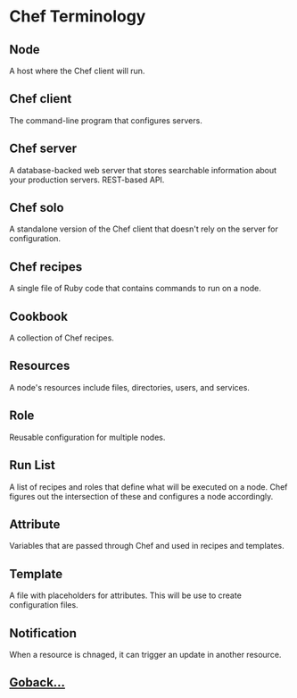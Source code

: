 # Chef Terminology

## Node

A host where the Chef client will run.

## Chef client

The command-line program that configures servers.

## Chef server

A database-backed web server that stores searchable information about your production servers. REST-based API.

## Chef solo

A standalone version of the Chef client that doesn't rely on the server for configuration.

## Chef recipes

A single file of Ruby code that contains commands to run on a node.

## Cookbook

A collection of Chef recipes.

## Resources

A node's resources include files, directories, users, and services.

## Role

Reusable configuration for multiple nodes.

## Run List

A list of recipes and roles that define what will be executed on a node. Chef figures out the intersection of these and configures a node accordingly.

## Attribute

Variables that are passed through Chef and used in recipes and templates.

## Template

A file with placeholders for attributes. This will be use to create configuration files.

## Notification

When a resource is chnaged, it can trigger an update in another resource.

## [Goback...](./index.md)